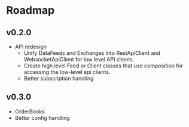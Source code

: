 # Roadmap #

## v0.2.0 ##

  * API redesign
      * Unify DataFeeds and Exchanges into RestApiClient and WebsocketApiClient
        for low level API clients.
      * Create high level Feed or Client classes that use composition for
        accessing the low-level api clients.
      * Better subscription handling

## v0.3.0 ##

  * OrderBooks
  * Better config handling
